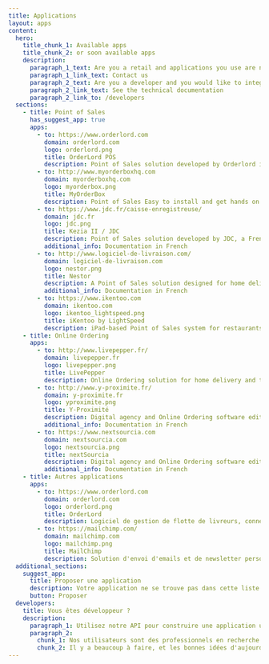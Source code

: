 ```yaml
---
title: Applications
layout: apps
content:
  hero:
    title_chunk_1: Available apps
    title_chunk_2: or soon available apps
    description:
      paragraph_1_text: Are you a retail and applications you use are not available on this page?
      paragraph_1_link_text: Contact us
      paragraph_2_text: Are you a developer and you would like to integrate your solution with HubRise?
      paragraph_2_link_text: See the technical documentation
      paragraph_2_link_to: /developers
  sections:
    - title: Point of Sales
      has_suggest_app: true
      apps:
        - to: https://www.orderlord.com
          domain: orderlord.com
          logo: orderlord.png
          title: OrderLord POS
          description: Point of Sales solution developed by Orderlord includes fully embedded, and advanced Delivery Management features.
        - to: http://www.myorderboxhq.com
          domain: myorderboxhq.com
          logo: myorderbox.png
          title: MyOrderBox
          description: Point of Sales Easy to install and get hands on.
        - to: https://www.jdc.fr/caisse-enregistreuse/
          domain: jdc.fr
          logo: jdc.png
          title: Kezia II / JDC
          description: Point of Sales solution developed by JDC, a French market leader. Kezia II adapts to all types of businesses.
          additional_info: Documentation in French
        - to: http://www.logiciel-de-livraison.com/
          domain: logiciel-de-livraison.com
          logo: nestor.png
          title: Nestor
          description: A Point of Sales solution designed for home delivery and takeaway restaurants.
          additional_info: Documentation in French
        - to: https://www.ikentoo.com
          domain: ikentoo.com
          logo: ikentoo_lightspeed.png
          title: iKentoo by LightSpeed
          description: iPad-based Point of Sales system for restaurants and hoteliers in use around the world.
    - title: Online Ordering
      apps:
        - to: http://www.livepepper.fr/
          domain: livepepper.fr
          logo: livepepper.png
          title: LivePepper
          description: Online Ordering solution for home delivery and takeaway restaurants, in France, in the UK and internationally.
        - to: http://www.y-proximite.fr/
          domain: y-proximite.fr
          logo: yproximite.png
          title: Y-Proximité
          description: Digital agency and Online Ordering software editor for SMEs and smaller retail stores.
          additional_info: Documentation in French
        - to: https://www.nextsourcia.com
          domain: nextsourcia.com
          logo: nextsourcia.png
          title: nextSourcia
          description: Digital agency and Online Ordering software editor for SMEs and smaller retail stores.
          additional_info: Documentation in French
    - title: Autres applications
      apps:
        - to: https://www.orderlord.com
          domain: orderlord.com
          logo: orderlord.png
          title: OrderLord
          description: Logiciel de gestion de flotte de livreurs, connecté aux livreurs par des terminaux GPS.
        - to: https://mailchimp.com/
          domain: mailchimp.com
          logo: mailchimp.png
          title: MailChimp
          description: Solution d'envoi d'emails et de newsletter personnalisés.
  additional_sections:
    suggest_app:
      title: Proposer une application
      description: Votre application ne se trouve pas dans cette liste ?
      button: Proposer
  developers:
    title: Vous êtes développeur ?
    description:
      paragraph_1: Utilisez notre API pour construire une application utile aux commerçants. Proposez-la aux utilisateurs d'HubRise en la publiant sur notre site.
      paragraph_2:
        chunk_1: Nos utilisateurs sont des professionnels en recherche de solutions pour moderniser leur activité.
        chunk_2: Il y a beaucoup à faire, et les bonnes idées d'aujourd'hui sont les standards de demain.
---
```


